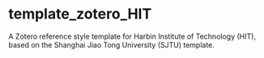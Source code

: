 # template_zotero_HIT
A Zotero reference style template for Harbin Institute of Technology (HIT), based on the Shanghai Jiao Tong University (SJTU) template.
